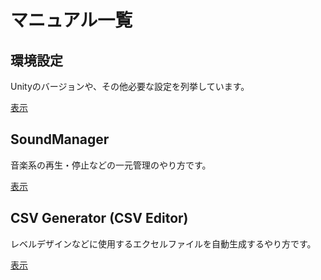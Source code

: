# マニュアル一覧
## 環境設定
Unityのバージョンや、その他必要な設定を列挙しています。

[表示](/Manual/ConfigurationManual.md)

## SoundManager
音楽系の再生・停止などの一元管理のやり方です。

[表示](/Manual/SoundManagerManual.md)

## CSV Generator (CSV Editor)
レベルデザインなどに使用するエクセルファイルを自動生成するやり方です。

[表示](/Manual/CSVGeneratorManual.md)
